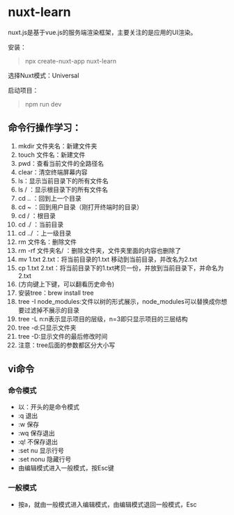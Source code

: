 # nuxt-learn

nuxt.js是基于vue.js的服务端渲染框架，主要关注的是应用的UI渲染。  

安装：
> npx create-nuxt-app nuxt-learn

选择Nuxt模式：Universal

启动项目：
> npm run dev

## 命令行操作学习：

1. mkdir 文件夹名：新建文件夹
2. touch 文件名：新建文件
3. pwd：查看当前文件的全路径名
4. clear：清空终端屏幕内容
5. ls：显示当前目录下的所有文件名
6. ls / ：显示根目录下的所有文件名
7. cd .. ：回到上一个目录
8. cd ~ ：回到用户目录（刚打开终端时的目录）
9. cd / ：根目录
10. cd ./ ：当前目录
11. cd ../ ：上一级目录
12. rm 文件名：删除文件
13. rm -rf 文件夹名/ ：删除文件夹，文件夹里面的内容也删除了
14. mv 1.txt 2.txt：将当前目录的1.txt 移动到当前目录，并改名为2.txt
15. cp 1.txt 2.txt：将当前目录下的1.txt拷贝一份，并放到当前目录下，并命名为2.txt
16. (方向键上下键，可以翻看历史命令)
17. 安装tree：brew install tree
18. tree -I node_modules:文件以树的形式展示，node_modules可以替换成你想要过滤掉不展示的目录
19. tree -L n:n表示显示项目的层级，n=3即只显示项目的三层结构
20. tree -d:只显示文件夹
21. tree -D:显示文件的最后修改时间
22. 注意：tree后面的参数都区分大小写

## vi命令

### 命令模式

- 以：开头的是命令模式
- :q  退出
- :w  保存
- :wq  保存退出
- :q!  不保存退出
- :set nu  显示行号
- :set nonu  隐藏行号
- 由编辑模式进入一般模式，按Esc键

### 一般模式

- 按a，就由一般模式进入编辑模式，由编辑模式退回一般模式，Esc